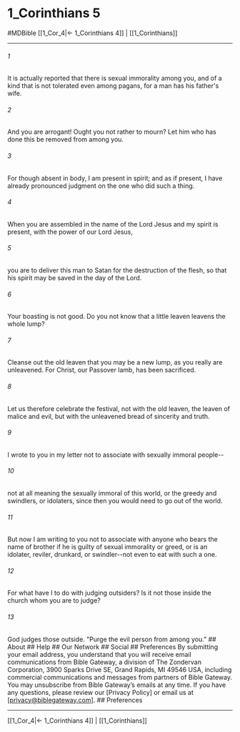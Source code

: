 # 1_Corinthians 5
#MDBible
[[1_Cor_4|← 1_Corinthians 4]] | [[1_Corinthians]]

***


###### 1 
It is actually reported that there is sexual immorality among you, and of a kind that is not tolerated even among pagans, for a man has his father's wife. 

###### 2 
And you are arrogant! Ought you not rather to mourn? Let him who has done this be removed from among you. 

###### 3 
For though absent in body, I am present in spirit; and as if present, I have already pronounced judgment on the one who did such a thing. 

###### 4 
When you are assembled in the name of the Lord Jesus and my spirit is present, with the power of our Lord Jesus, 

###### 5 
you are to deliver this man to Satan for the destruction of the flesh, so that his spirit may be saved in the day of the Lord. 

###### 6 
Your boasting is not good. Do you not know that a little leaven leavens the whole lump? 

###### 7 
Cleanse out the old leaven that you may be a new lump, as you really are unleavened. For Christ, our Passover lamb, has been sacrificed. 

###### 8 
Let us therefore celebrate the festival, not with the old leaven, the leaven of malice and evil, but with the unleavened bread of sincerity and truth. 

###### 9 
I wrote to you in my letter not to associate with sexually immoral people-- 

###### 10 
not at all meaning the sexually immoral of this world, or the greedy and swindlers, or idolaters, since then you would need to go out of the world. 

###### 11 
But now I am writing to you not to associate with anyone who bears the name of brother if he is guilty of sexual immorality or greed, or is an idolater, reviler, drunkard, or swindler--not even to eat with such a one. 

###### 12 
For what have I to do with judging outsiders? Is it not those inside the church whom you are to judge? 

###### 13 
God judges those outside. "Purge the evil person from among you." ## About ## Help ## Our Network ## Social ## Preferences By submitting your email address, you understand that you will receive email communications from Bible Gateway, a division of The Zondervan Corporation, 3900 Sparks Drive SE, Grand Rapids, MI 49546 USA, including commercial communications and messages from partners of Bible Gateway. You may unsubscribe from Bible Gateway&rsquo;s emails at any time. If you have any questions, please review our [Privacy Policy] or email us at [privacy@biblegateway.com]. ## Preferences

***

[[1_Cor_4|← 1_Corinthians 4]] | [[1_Corinthians]]
